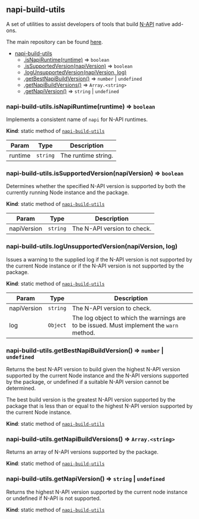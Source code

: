 <a name="module_napi-build-utils"></a>

## napi-build-utils

A set of utilities to assist developers of tools that build
[N-API](https://nodejs.org/api/n-api.html#n_api_n_api) native add-ons.

The main repository can be found
[here](https://github.com/inspiredware/napi-build-utils#napi-build-utils).

- [napi-build-utils](#module_napi-build-utils)
  - [.isNapiRuntime(runtime)](#module_napi-build-utils.isNapiRuntime) ⇒ <code>boolean</code>
  - [.isSupportedVersion(napiVersion)](#module_napi-build-utils.isSupportedVersion) ⇒ <code>boolean</code>
  - [.logUnsupportedVersion(napiVersion, log)](#module_napi-build-utils.logUnsupportedVersion)
  - [.getBestNapiBuildVersion()](#module_napi-build-utils.getBestNapiBuildVersion) ⇒ <code>number</code> \| <code>undefined</code>
  - [.getNapiBuildVersions()](#module_napi-build-utils.getNapiBuildVersions) ⇒ <code>Array.&lt;string&gt;</code>
  - [.getNapiVersion()](#module_napi-build-utils.getNapiVersion) ⇒ <code>string</code> \| <code>undefined</code>

<a name="module_napi-build-utils.isNapiRuntime"></a>

### napi-build-utils.isNapiRuntime(runtime) ⇒ <code>boolean</code>

Implements a consistent name of `napi` for N-API runtimes.

**Kind**: static method of [<code>napi-build-utils</code>](#module_napi-build-utils)

| Param   | Type                | Description         |
| ------- | ------------------- | ------------------- |
| runtime | <code>string</code> | The runtime string. |

<a name="module_napi-build-utils.isSupportedVersion"></a>

### napi-build-utils.isSupportedVersion(napiVersion) ⇒ <code>boolean</code>

Determines whether the specified N-API version is supported
by both the currently running Node instance and the package.

**Kind**: static method of [<code>napi-build-utils</code>](#module_napi-build-utils)

| Param       | Type                | Description                 |
| ----------- | ------------------- | --------------------------- |
| napiVersion | <code>string</code> | The N-API version to check. |

<a name="module_napi-build-utils.logUnsupportedVersion"></a>

### napi-build-utils.logUnsupportedVersion(napiVersion, log)

Issues a warning to the supplied log if the N-API version is not supported
by the current Node instance or if the N-API version is not supported
by the package.

**Kind**: static method of [<code>napi-build-utils</code>](#module_napi-build-utils)

| Param       | Type                | Description                                                                              |
| ----------- | ------------------- | ---------------------------------------------------------------------------------------- |
| napiVersion | <code>string</code> | The N-API version to check.                                                              |
| log         | <code>Object</code> | The log object to which the warnings are to be issued. Must implement the `warn` method. |

<a name="module_napi-build-utils.getBestNapiBuildVersion"></a>

### napi-build-utils.getBestNapiBuildVersion() ⇒ <code>number</code> \| <code>undefined</code>

Returns the best N-API version to build given the highest N-API
version supported by the current Node instance and the N-API versions
supported by the package, or undefined if a suitable N-API version
cannot be determined.

The best build version is the greatest N-API version supported by
the package that is less than or equal to the highest N-API version
supported by the current Node instance.

**Kind**: static method of [<code>napi-build-utils</code>](#module_napi-build-utils)  
<a name="module_napi-build-utils.getNapiBuildVersions"></a>

### napi-build-utils.getNapiBuildVersions() ⇒ <code>Array.&lt;string&gt;</code>

Returns an array of N-API versions supported by the package.

**Kind**: static method of [<code>napi-build-utils</code>](#module_napi-build-utils)  
<a name="module_napi-build-utils.getNapiVersion"></a>

### napi-build-utils.getNapiVersion() ⇒ <code>string</code> \| <code>undefined</code>

Returns the highest N-API version supported by the current node instance
or undefined if N-API is not supported.

**Kind**: static method of [<code>napi-build-utils</code>](#module_napi-build-utils)
